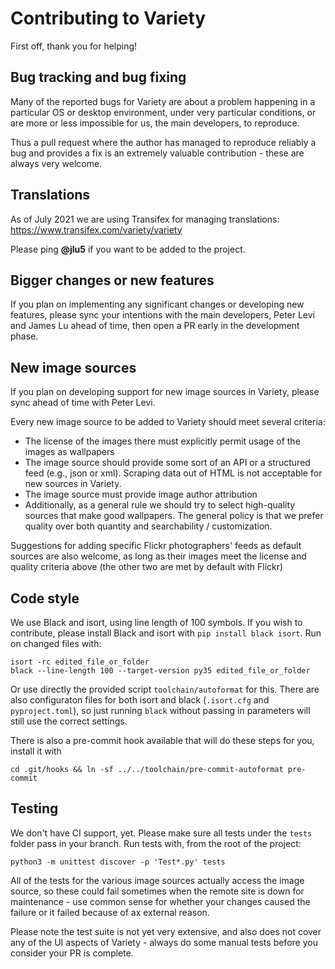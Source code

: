 # Contributing to Variety

First off, thank you for helping!

## Bug tracking and bug fixing

Many of the reported bugs for Variety are about a problem happening in a particular
OS or desktop environment, under very particular conditions, or are more or less
impossible for us, the main developers, to reproduce.

Thus a pull request where the author has managed to reproduce reliably a bug and provides a fix
is an extremely valuable contribution - these are always very welcome.

## Translations

As of July 2021 we are using Transifex for managing translations: https://www.transifex.com/variety/variety

Please ping **@jlu5** if you want to be added to the project.

## Bigger changes or new features

If you plan on implementing any significant changes or developing new features,
please sync your intentions with the main developers, Peter Levi and James Lu ahead of time,
then open a PR early in the development phase.

## New image sources

If you plan on developing support for new image sources in Variety, please sync ahead of time
with Peter Levi.

Every new image source to be added to Variety should meet several criteria:

- The license of the images there must explicitly permit usage of the images as wallpapers
- The image source should provide some sort of an API or a structured feed (e.g., json or xml).
  Scraping data out of HTML is not acceptable for new sources in Variety.
- The image source must provide image author attribution
- Additionally, as a general rule we should try to select high-quality sources that make good
  wallpapers. The general policy is that we prefer quality over both quantity and searchability /
  customization.

Suggestions for adding specific Flickr photographers' feeds as default sources are also welcome, as
long as their images meet the license and quality criteria above (the other two are met
by default with Flickr)

## Code style

We use Black and isort, using line length of 100 symbols.
If you wish to contribute, please install Black and isort with `pip install black isort`.
Run on changed files with:

```
isort -rc edited_file_or_folder
black --line-length 100 --target-version py35 edited_file_or_folder
```

Or use directly the provided script `toolchain/autoformat` for this.
There are also configuraton files for both isort and black (`.isort.cfg` and `pyproject.toml`), so
just running `black` without passing in parameters will still use the correct settings.

There is also a pre-commit hook available that will do these steps for you, install it with

```
cd .git/hooks && ln -sf ../../toolchain/pre-commit-autoformat pre-commit
```

## Testing

We don't have CI support, yet. Please make sure all tests under the `tests` folder pass in your
branch. Run tests with, from the root of the project:

```
python3 -m unittest discover -p 'Test*.py' tests
```

All of the tests for the various image sources actually access the image source, so these
could fail sometimes when the remote site is down for maintenance - use common sense for whether
your changes caused the failure or it failed because of ax external reason.

Please note the test suite is not yet very extensive, and also does not cover any of the UI
aspects of Variety - always do some manual tests before you consider your PR is complete.

